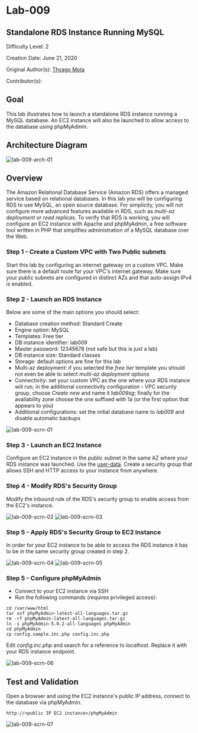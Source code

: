 # Lab-009

## Standalone RDS Instance Running MySQL

Difficulty Level: 2

Creation Date: June 21, 2020

Original Author(s): [Thyago Mota](https://github.com/thyagomota)

Contributor(s):

## Goal
This lab illustrates how to launch a standalone RDS instance running a MySQL database. An EC2 instance will also be launched to allow access to the database using phpMyAdmin.

## Architecture Diagram

![lab-009-arch-01](images/lab-009-arch-01.png)

## Overview
The Amazon Relational Database Service (Amazon RDS) offers a managed service based on relational databases.  In this lab you will be configuring RDS to use MySQL, an open source database. For simplicity, you will not configure more advanced features available in RDS, such as *multi-az deployment* or *read replicas*. To verify that RDS is working, you will configure an EC2 instance with Apache and phpMyAdmin, a free software tool written in PHP that simplifies administration of a MySQL database over the Web.

### Step 1 - Create a Custom VPC with Two Public subnets

Start this lab by configuring an internet gateway on a custom VPC. Make sure there is a default route for your VPC's internet gateway. Make sure your public subnets are configured in distinct AZs and that auto-assign IPv4 is enabled.

### Step 2 - Launch an RDS Instance

Below are some of the main options you should select:
* Database creation method: Standard Create
* Engine option: MySQL
* Templates: Free tier
* DB instance identifier: lab009
* Master password: 12345678 (not safe but this is just a lab)
* DB instance size: Standard classes
* Storage: default options are fine for this lab
* Multi-az deployment: if you selected the *free tier* template you should not even be able to select *multi-az deployment* options
* Connectivity: set your custom VPC as the one where your RDS instance will run; in the additional connectivity configuration - VPC security group, choose *Create new* and name it *lab009sg*; finally for the availability zone choose the one suffixed with 1a (or the first option that appears to you)
* Additional configurations: set the initial database name to *lab009* and disable automatic backups

![lab-009-scrn-01](images/lab-009-scrn-01.png)

### Step 3 - Launch an EC2 Instance

Configure an EC2 instance in the public subnet in the same AZ where your RDS instance was launched. Use the [user-data](files/user-data.sh). Create a security group that allows SSH and HTTP access to your instance from anywhere.

### Step 4 - Modify RDS's Security Group

Modify the inbound rule of the RDS's security group to enable access from the EC2's instance.

![lab-009-scrn-02](images/lab-009-scrn-02.png)
![lab-009-scrn-03](images/lab-009-scrn-03.png)

### Step 5 - Apply RDS's Security Group to EC2 Instance

In order for your EC2 instance to be able to access the RDS instance it has to be in the same security group created in step 2.

![lab-009-scrn-04](images/lab-009-scrn-04.png)
![lab-009-scrn-05](images/lab-009-scrn-05.png)

### Step 5 - Configure phpMyAdmin

* Connect to your EC2 instance via SSH
* Run the following commands (requires privileged access):

```
cd /var/www/html
tar xvf phpMyAdmin-latest-all-languages.tar.gz
rm -rf phpMyAdmin-latest-all-languages.tar.gz
ln -s phpMyAdmin-5.0.2-all-languages phpMyAdmin
cd phpMyAdmin
cp config.sample.inc.php config.inc.php
```

Edit *config.inc.php* and search for a reference to *localhost*. Replace it with your RDS instance endpoint.

![lab-009-scrn-06](images/lab-009-scrn-06.png)

## Test and Validation

Open a browser and using the EC2 instance's public IP address, connect to the database via phpMyAdmin.

```
http://<public IP EC2 instance>/phpMyAdmin
```

![lab-009-scrn-07](images/lab-009-scrn-07.png)
